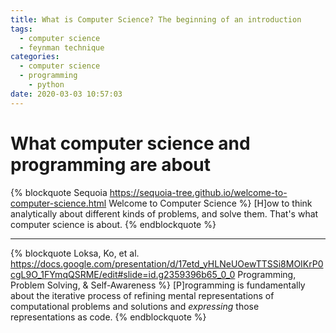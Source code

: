 ```yaml
---
title: What is Computer Science? The beginning of an introduction
tags:
  - computer science
  - feynman technique
categories:
  - computer science
  - programming
    - python
date: 2020-03-03 10:57:03
---
```


# What computer science and programming are about

{% blockquote Sequoia https://sequoia-tree.github.io/welcome-to-computer-science.html Welcome to Computer Science %}
[H]ow to think analytically about different kinds of problems, and solve them. That's what computer science is about.
{% endblockquote %}

<hr>

{% blockquote Loksa, Ko, et al. https://docs.google.com/presentation/d/17etd_yHLNeUOewTTSSi8MOIKrP0cgL9O_1FYmqQSRME/edit#slide=id.g2359396b65_0_0 Programming, Problem Solving, & Self-Awareness %}
[P]rogramming is fundamentally about the iterative process of refining mental representations of computational problems and solutions and _expressing_ those representations as code.
{% endblockquote %}
